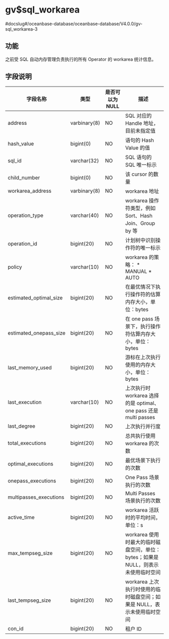 gv$sql_workarea 
====================================
#docslug#/oceanbase-database/oceanbase-database/V4.0.0/gv-sql_workarea-3


功能 
-----------

之前受 SQL 自动内存管理负责执行的所有 Operator 的 workarea 统计信息。

字段说明 
-------------



|        **字段名称**        |    **类型**    | **是否可以为 NULL** |                                                                **描述**                                                                 |
|------------------------|--------------|----------------|---------------------------------------------------------------------------------------------------------------------------------------|
| address                | varbinary(8) | NO             | SQL 对应的 Handle 地址，目前未指定值                                                                                                              |
| hash_value             | bigint(0)    | NO             | 语句的 Hash Value 的值                                                                                                                     |
| sql_id                 | varchar(32)  | NO             | SQL 语句的 SQL 唯一标示                                                                                                                      |
| child_number           | bigint(0)    | NO             | 该 cursor 的数量                                                                                                                          |
| workarea_address       | varbinary(8) | NO             | workarea 地址                                                                                                                           |
| operation_type         | varchar(40)  | NO             | workarea 操作符类型，例如 Sort、Hash Join、Group by 等                                                                                           |
| operation_id           | bigint(20)   | NO             | 计划树中识别操作符的唯一标示                                                                                                                        |
| policy                 | varchar(10)  | NO             | workarea 的策略： * MANUAL   * AUTO    |
| estimated_optimal_size | bigint(20)   | NO             | 在最优情况下执行操作符的估算内存大小，单位：bytes                                                                                                           |
| estimated_onepass_size | bigint(20)   | NO             | 在 one pass 场景下，执行操作符估算内存大小，单位：bytes                                                                                                   |
| last_memory_used       | bigint(20)   | NO             | 游标在上次执行使用的内存大小，单位：bytes                                                                                                               |
| last_execution         | varchar(10)  | NO             | 上次执行时 workarea 选择的是 optimal、one pass 还是 multi passes                                                                                  |
| last_degree            | bigint(20)   | NO             | 上次执行并行度                                                                                                                               |
| total_executions       | bigint(20)   | NO             | 总共执行使用 workarea 的次数                                                                                                                   |
| optimal_executions     | bigint(20)   | NO             | 最优场景下执行的次数                                                                                                                            |
| onepass_executions     | bigint(20)   | NO             | One Pass 场景执行的次数                                                                                                                      |
| multipasses_executions | bigint(20)   | NO             | Multi Passes 场景执行的次数                                                                                                                  |
| active_time            | bigint(20)   | NO             | workarea 活跃时的平均时间，单位：s                                                                                                                |
| max_tempseg_size       | bigint(20)   | NO             | workarea 使用时最大的临时磁盘空间，单位：bytes；如果是 NULL，则表示未使用临时空间                                                                                    |
| last_tempseg_size      | bigint(20)   | NO             | workarea 上次执行时使用的临时磁盘空间；如果是 NULL，表示未使用临时空间                                                                                            |
| con_id                 | bigint(20)   | NO             | 租户 ID                                                                                                                                 |




